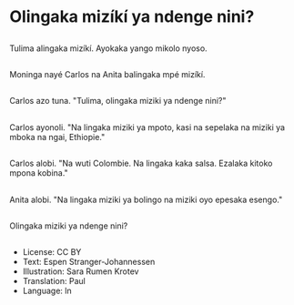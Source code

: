 # Olingaka mizíkí ya ndenge nini?

##
Tulima alingaka mizíkí. Ayokaka yango mikolo nyoso.

##
Moninga nayé Carlos na Anita balingaka mpé mizíkí.

##
Carlos azo tuna. "Tulima, olingaka miziki ya ndenge nini?"

##
Carlos ayonoli. "Na lingaka miziki ya mpoto, kasi na sepelaka na miziki ya mboka na ngai, Ethiopie."

##
Carlos alobi. "Na wuti Colombie. Na lingaka kaka salsa. Ezalaka kitoko mpona kobina."

##
Anita alobi. "Na lingaka miziki ya bolingo na miziki oyo epesaka esengo."

##
Olingaka miziki ya ndenge nini?

##
* License: CC BY
* Text: Espen Stranger-Johannessen
* Illustration: Sara Rumen Krotev
* Translation: Paul
* Language: ln

